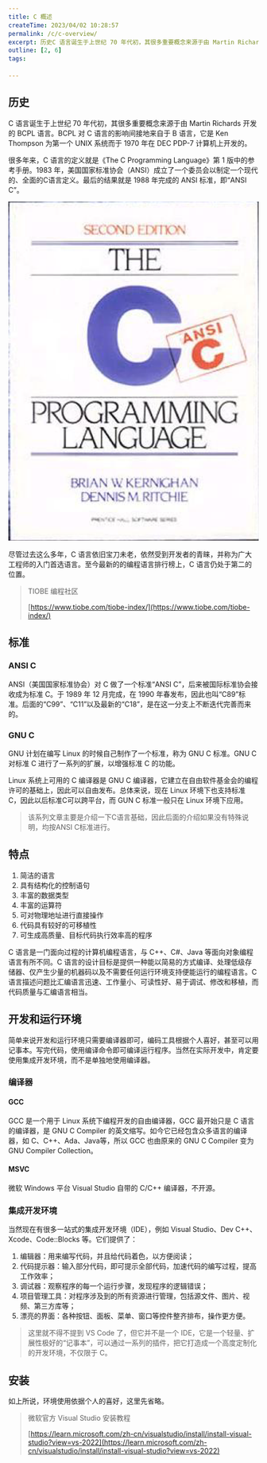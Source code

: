 ```yaml
---
title: C 概述
createTime: 2023/04/02 10:28:57
permalink: /c/c-overview/
excerpt: 历史C 语言诞生于上世纪 70 年代初，其很多重要概念来源于由 Martin Richards 开发的 BCPL 语言。BCPL 对 C 语言的影响间接地来自于 B 语言，它是 Ken Thompson 为第一个 UNIX 系统而于 1970 年在 DEC PDP-7 计算机上开发的。很多年来...
outline: [2, 6]
tags:

---
```

## 历史
C 语言诞生于上世纪 70 年代初，其很多重要概念来源于由 Martin Richards 开发的 BCPL 语言。BCPL 对 C 语言的影响间接地来自于 B 语言，它是 Ken Thompson 为第一个 UNIX 系统而于 1970 年在 DEC PDP-7 计算机上开发的。

很多年来，C 语言的定义就是《The C Programming Language》第 1 版中的参考手册。1983 年，美国国家标准协会（ANSI）成立了一个委员会以制定一个现代的、全面的C语言定义。最后的结果就是 1988 年完成的 ANSI 标准，即“ANSI C”。

![](../../../.vuepress/public/images/1684067709840-f8b55a93-b45f-4432-a5a6-151318a248ab.png)

尽管过去这么多年，C 语言依旧宝刀未老，依然受到开发者的青睐，并称为广大工程师的入门首选语言。至今最新的的编程语言排行榜上，C 语言仍处于第二的位置。

> TIOBE 编程社区
>
> [https://www.tiobe.com/tiobe-index/](https://www.tiobe.com/tiobe-index/)
>

## 标准
### ANSI C
ANSI（美国国家标准协会）对 C 做了一个标准“ANSI C”，后来被国际标准协会接收成为标准 C。于 1989 年 12 月完成，在 1990 年春发布，因此也叫“C89”标准。后面的“C99”、“C11”以及最新的“C18”，是在这一分支上不断迭代完善而来的。

### GNU C
GNU 计划在编写 Linux 的时候自己制作了一个标准，称为 GNU C 标准。GNU C 对标准 C 进行了一系列的扩展，以增强标准 C 的功能。

Linux 系统上可用的 C 编译器是 GNU C 编译器，它建立在自由软件基金会的编程许可的基础上，因此可以自由发布。总体来说，现在 Linux 环境下也支持标准 C，因此以后标准C可以跨平台，而 GUN C 标准一般只在 Linux 环境下应用。

> 该系列文章主要是介绍一下C语言基础，因此后面的介绍如果没有特殊说明，均按ANSI C标准进行。
>

## 特点
1. 简洁的语言
2. 具有结构化的控制语句
3. 丰富的数据类型
4. 丰富的运算符
5. 可对物理地址进行直接操作
6. 代码具有较好的可移植性
7. 可生成高质量、目标代码执行效率高的程序

C 语言是一门面向过程的计算机编程语言，与 C++、C#、Java 等面向对象编程语言有所不同。C 语言的设计目标是提供一种能以简易的方式编译、处理低级存储器、仅产生少量的机器码以及不需要任何运行环境支持便能运行的编程语言。C 语言描述问题比汇编语言迅速、工作量小、可读性好、易于调试、修改和移植，而代码质量与汇编语言相当。

## 开发和运行环境
简单来说开发和运行环境只需要编译器即可，编码工具根据个人喜好，甚至可以用记事本。写完代码，使用编译命令即可编译运行程序。当然在实际开发中，肯定要使用集成开发环境，而不是单独地使用编译器。

### 编译器
#### GCC
GCC 是一个用于 Linux 系统下编程开发的自由编译器，GCC 最开始只是 C 语言的编译器，是 GNU C Compiler 的英文缩写。如今它已经包含众多语言的编译器，如 C、C++、Ada、Java等，所以 GCC 也由原来的 GNU C Compiler 变为  GNU Compiler Collection。

#### MSVC
微软 Windows 平台 Visual Studio 自带的 C/C++ 编译器，不开源。

### 集成开发环境
当然现在有很多一站式的集成开发环境（IDE），例如 Visual Studio、Dev C++、Xcode、Code::Blocks 等。它们提供了：

1. 编辑器：用来编写代码，并且给代码着色，以方便阅读；
2. 代码提示器：输入部分代码，即可提示全部代码，加速代码的编写过程，提高工作效率；
3. 调试器：观察程序的每一个运行步骤，发现程序的逻辑错误；
4. 项目管理工具：对程序涉及到的所有资源进行管理，包括源文件、图片、视频、第三方库等；
5. 漂亮的界面：各种按钮、面板、菜单、窗口等控件整齐排布，操作更方便。

> 这里就不得不提到 VS Code 了，但它并不是一个 IDE，它是一个轻量、扩展性极好的“记事本”，可以通过一系列的插件，把它打造成一个高度定制化的开发环境，不仅限于 C。
>

## 安装
如上所说，环境使用依据个人的喜好，这里先省略。

> 微软官方 Visual Studio 安装教程
>
> [https://learn.microsoft.com/zh-cn/visualstudio/install/install-visual-studio?view=vs-2022](https://learn.microsoft.com/zh-cn/visualstudio/install/install-visual-studio?view=vs-2022)
>

